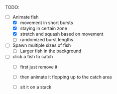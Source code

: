 TODO:
- [ ] Animate fish
  - [x] movement in short bursts
  - [x] staying in certain zone
  - [x] stretch and squash based on movement
  - [ ] randomized burst lengths
- [ ] Spawn multiple sizes of fish
  - [ ] Larger fish in the background
- [ ] click a fish to catch
  - [ ] first just remove it
  - [ ] then animate it flopping up to the catch area
  - [ ] sit it on a stack

